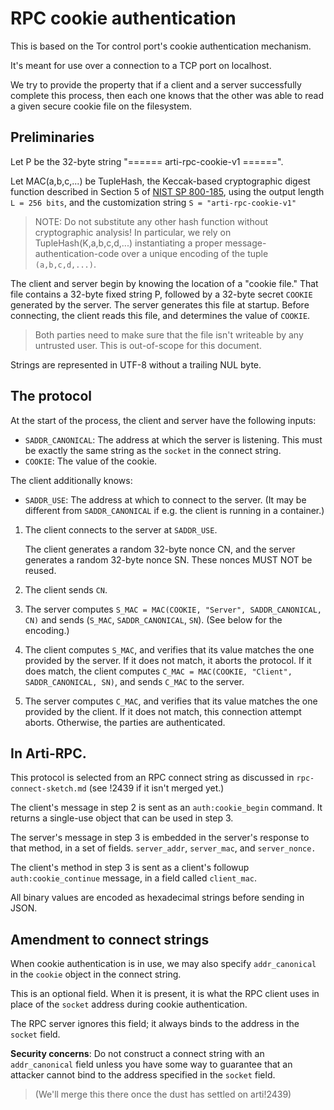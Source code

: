 # RPC cookie authentication

This is based on the Tor control port's cookie authentication mechanism.

It's meant for use over a connection to a TCP port on localhost.

We try to provide the property that if a client and a server successfully
complete this process, then each one knows that the other was able to read
a given secure cookie file on the filesystem.


## Preliminaries

Let P be the 32-byte string
"====== arti-rpc-cookie-v1 ======".

Let MAC(a,b,c,...) be TupleHash,
the Keccak-based cryptographic digest function
described in Section 5 of [NIST SP 800-185],
using the output length `L = 256 bits`,
and the customization string `S = "arti-rpc-cookie-v1"`

> NOTE: Do not substitute any other hash function without cryptographic
> analysis!  In particular, we rely on TupleHash(K,a,b,c,d,...)
> instantiating a proper message-authentication-code over a unique
> encoding of the tuple `(a,b,c,d,...)`.

The client and server begin by knowing the location of a "cookie file."
That file contains a 32-byte fixed string P, followed by a 32-byte secret
`COOKIE` generated by the server. The server generates this file at startup.
Before connecting, the client reads this file,
and determines the value of `COOKIE`.

> Both parties need to make sure that the file isn't writeable by any
> untrusted user.  This is out-of-scope for this document.

Strings are represented in UTF-8 without a trailing NUL byte.

[NIST SP 800-185]: https://nvlpubs.nist.gov/nistpubs/SpecialPublications/NIST.SP.800-185.pdf

## The protocol

At the start of the process, the client and server have the following inputs:
  - `SADDR_CANONICAL`: The address at which the server is listening.
    This must be exactly the same string as the `socket` in the connect string.
  - `COOKIE`: The value of the cookie.

The client additionally knows:
  - `SADDR_USE`: The address at which to connect to the server.
    (It may be different from `SADDR_CANONICAL`
    if e.g. the client is running in a container.)

1. The client connects to the server at `SADDR_USE`.

   The client generates a random 32-byte nonce CN,
   and the server generates a random 32-byte nonce SN.
   These nonces MUST NOT be reused.

2. The client sends `CN`.

3. The server computes
   `S_MAC = MAC(COOKIE, "Server", SADDR_CANONICAL, CN)`
   and sends (`S_MAC`, `SADDR_CANONICAL`, `SN`).
   (See below for the encoding.)

4. The client computes `S_MAC`, and verifies that its value matches the one
   provided by the server.  If it does not match, it aborts the protocol.
   If it does match, the client computes
   `C_MAC = MAC(COOKIE, "Client", SADDR_CANONICAL, SN)`,
   and sends `C_MAC` to the server.

5. The server computes `C_MAC`, and verifies that its value matches the one
   provided by the client.  If it does not match, this connection attempt aborts.
   Otherwise, the parties are authenticated.

## In Arti-RPC.

This protocol is selected from an RPC connect string as discussed
in `rpc-connect-sketch.md` (see !2439 if it isn't merged yet.)

The client's message in step 2 is sent as an `auth:cookie_begin` command.
It returns a single-use object that can be used in step 3.

The server's message in step 3 is embedded in the server's response to that
method, in a set of fields. `server_addr`, `server_mac`, and `server_nonce.`

The client's method in step 3 is sent as a client's followup
`auth:cookie_continue` message, in a field called `client_mac`.

All binary values are encoded as hexadecimal strings before sending in JSON.

## Amendment to connect strings

When cookie authentication is in use, we may also specify `addr_canonical`
in the `cookie` object in the connect string.

This is an optional field.
When it is present, it is what the RPC client uses
in place of the `socket` address
during cookie authentication.

The RPC server ignores this field; it always binds to the address
in the `socket` field.

**Security concerns**: Do not construct a connect string with an
`addr_canonical` field unless you have some way to guarantee
that an attacker cannot bind to the address specified in the `socket`
field.

> (We'll merge this there once the dust has settled on arti!2439)
